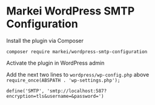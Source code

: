 Markei WordPress SMTP Configuration
==============================

Install the plugin via Composer

    composer require markei/wordpress-smtp-configuration

Activate the plugin in WordPress admin

Add the next two lines to `wordpress/wp-config.php` above `require_once(ABSPATH . 'wp-settings.php');`

    define('SMTP', 'smtp://localhost:587?encryption=tls&username=&password=')
    
